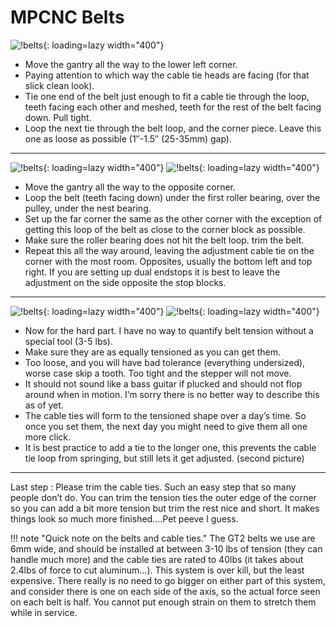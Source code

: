 # MPCNC Belts

![!belts](https://www.v1engineering.com/wp-content/uploads/2016/09/IMG_20160825_172016.jpg){: loading=lazy width="400"}

- Move the gantry all the way to the lower left corner.
- Paying attention to which way the cable tie heads are facing (for that slick clean look).
- Tie one end of the belt just enough to fit a cable tie through the loop, teeth facing each other and meshed, teeth for the rest of the belt facing down. Pull tight.
- Loop the next tie through the belt loop, and the corner piece. Leave this one as loose as possible (1″-1.5″ (25-35mm) gap).

---

![!belts](https://www.v1engineering.com/wp-content/uploads/2016/09/IMG_20160825_172124.jpg){: loading=lazy width="400"}
![!belts](https://www.v1engineering.com/wp-content/uploads/2016/09/IMG_20160825_172304.jpg){: loading=lazy width="400"}

- Move the gantry all the way to the opposite corner.
- Loop the belt (teeth facing down) under the first roller bearing, over the pulley, under the nest bearing.
- Set up the far corner the same as the other corner with the exception of getting this loop of the belt as close to the corner block as possible.
- Make sure the roller bearing does not hit the belt loop. trim the belt.
- Repeat this all the way around, leaving the adjustment cable tie on the corner with the most room.
Opposites, usually the bottom left and top right. If you are setting up dual endstops it is best to
leave the adjustment on the side opposite the stop blocks.

---

![!belts](https://www.v1engineering.com/wp-content/uploads/2017/07/IMG_20170712_091954.jpg){: loading=lazy width="400"}
![!belts](https://www.v1engineering.com/wp-content/uploads/2017/07/IMG_20170712_092018.jpg){: loading=lazy width="400"}

- Now for the hard part. I have no way to quantify belt tension without a special tool (3-5 lbs).
- Make sure they are as equally tensioned as you can get them.
- Too loose, and you will have bad tolerance (everything undersized), worse case skip a tooth. Too
tight and the stepper will not move.
- It should not sound like a bass guitar if plucked and should not flop around when in motion. I’m
sorry there is no better way to describe this as of yet.
- The cable ties will form to the tensioned shape over a day’s time. So once you set them, the next
    day you might need to give them all one more click.
- It is best practice to add a tie to the longer one, this prevents the cable tie loop from
springing, but still lets it get adjusted. (second picture)

---

Last step
:   Please trim the cable ties. Such an easy step that so many people don’t do. You can trim
the tension ties the outer edge of the corner so you can add a bit more tension but trim the
rest nice and short. It makes things look so much more finished….Pet peeve I guess.

!!! note "Quick note on the belts and cable ties."
    The GT2 belts we use are 6mm wide, and should be installed at between 3-10 lbs of tension (they
    can handle much more) and the cable ties are rated to 40lbs (it takes about 2.4lbs of force to cut aluminum…).
    This system is over kill, but the least expensive. There really is no need to go bigger on either
    part of this system, and consider there is one on each side of the axis, so the actual force seen on
    each belt is half. You cannot put enough strain on them to stretch them while in service.
